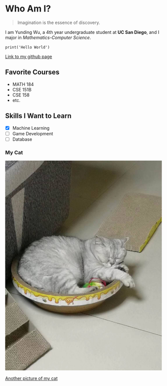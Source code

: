 # Who Am I?
> Imagination is the essence of discovery.

I am Yunding Wu, a 4th year undergraduate student at **UC San Diego**, and I major in *Mathematics-Computer Science*.

```
print('Hello World')
```

[Link to my github page](https://github.com/YundingWu)

## Favorite Courses
- MATH 184
- CSE 151B
- CSE 158
- etc.

## Skills I Want to Learn
- [x] Machine Learning
- [ ] Game Development
- [ ] Database

### My Cat
![cat](./cat.jpg)

[Another picture of my cat](./cat2.jpg)